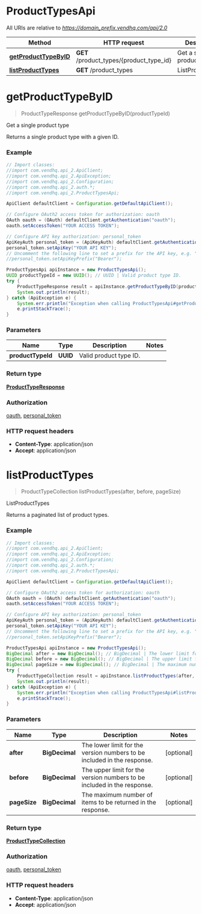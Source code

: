 # ProductTypesApi

All URIs are relative to *https://domain_prefix.vendhq.com/api/2.0*

Method | HTTP request | Description
------------- | ------------- | -------------
[**getProductTypeByID**](ProductTypesApi.md#getProductTypeByID) | **GET** /product_types/{product_type_id} | Get a single product type
[**listProductTypes**](ProductTypesApi.md#listProductTypes) | **GET** /product_types | ListProductTypes


<a name="getProductTypeByID"></a>
# **getProductTypeByID**
> ProductTypeResponse getProductTypeByID(productTypeId)

Get a single product type

Returns a single product type with a given ID.

### Example
```java
// Import classes:
//import com.vendhq.api_2.ApiClient;
//import com.vendhq.api_2.ApiException;
//import com.vendhq.api_2.Configuration;
//import com.vendhq.api_2.auth.*;
//import com.vendhq.api_2.ProductTypesApi;

ApiClient defaultClient = Configuration.getDefaultApiClient();

// Configure OAuth2 access token for authorization: oauth
OAuth oauth = (OAuth) defaultClient.getAuthentication("oauth");
oauth.setAccessToken("YOUR ACCESS TOKEN");

// Configure API key authorization: personal_token
ApiKeyAuth personal_token = (ApiKeyAuth) defaultClient.getAuthentication("personal_token");
personal_token.setApiKey("YOUR API KEY");
// Uncomment the following line to set a prefix for the API key, e.g. "Bearer" (defaults to null)
//personal_token.setApiKeyPrefix("Bearer");

ProductTypesApi apiInstance = new ProductTypesApi();
UUID productTypeId = new UUID(); // UUID | Valid product type ID.
try {
    ProductTypeResponse result = apiInstance.getProductTypeByID(productTypeId);
    System.out.println(result);
} catch (ApiException e) {
    System.err.println("Exception when calling ProductTypesApi#getProductTypeByID");
    e.printStackTrace();
}
```

### Parameters

Name | Type | Description  | Notes
------------- | ------------- | ------------- | -------------
 **productTypeId** | **UUID**| Valid product type ID. |

### Return type

[**ProductTypeResponse**](ProductTypeResponse.md)

### Authorization

[oauth](../README.md#oauth), [personal_token](../README.md#personal_token)

### HTTP request headers

 - **Content-Type**: application/json
 - **Accept**: application/json

<a name="listProductTypes"></a>
# **listProductTypes**
> ProductTypeCollection listProductTypes(after, before, pageSize)

ListProductTypes

Returns a paginated list of product types.

### Example
```java
// Import classes:
//import com.vendhq.api_2.ApiClient;
//import com.vendhq.api_2.ApiException;
//import com.vendhq.api_2.Configuration;
//import com.vendhq.api_2.auth.*;
//import com.vendhq.api_2.ProductTypesApi;

ApiClient defaultClient = Configuration.getDefaultApiClient();

// Configure OAuth2 access token for authorization: oauth
OAuth oauth = (OAuth) defaultClient.getAuthentication("oauth");
oauth.setAccessToken("YOUR ACCESS TOKEN");

// Configure API key authorization: personal_token
ApiKeyAuth personal_token = (ApiKeyAuth) defaultClient.getAuthentication("personal_token");
personal_token.setApiKey("YOUR API KEY");
// Uncomment the following line to set a prefix for the API key, e.g. "Bearer" (defaults to null)
//personal_token.setApiKeyPrefix("Bearer");

ProductTypesApi apiInstance = new ProductTypesApi();
BigDecimal after = new BigDecimal(); // BigDecimal | The lower limit for the version numbers to be included in the response.
BigDecimal before = new BigDecimal(); // BigDecimal | The upper limit for the version numbers to be included in the response.
BigDecimal pageSize = new BigDecimal(); // BigDecimal | The maximum number of items to be returned in the response.
try {
    ProductTypeCollection result = apiInstance.listProductTypes(after, before, pageSize);
    System.out.println(result);
} catch (ApiException e) {
    System.err.println("Exception when calling ProductTypesApi#listProductTypes");
    e.printStackTrace();
}
```

### Parameters

Name | Type | Description  | Notes
------------- | ------------- | ------------- | -------------
 **after** | **BigDecimal**| The lower limit for the version numbers to be included in the response. | [optional]
 **before** | **BigDecimal**| The upper limit for the version numbers to be included in the response. | [optional]
 **pageSize** | **BigDecimal**| The maximum number of items to be returned in the response. | [optional]

### Return type

[**ProductTypeCollection**](ProductTypeCollection.md)

### Authorization

[oauth](../README.md#oauth), [personal_token](../README.md#personal_token)

### HTTP request headers

 - **Content-Type**: application/json
 - **Accept**: application/json

